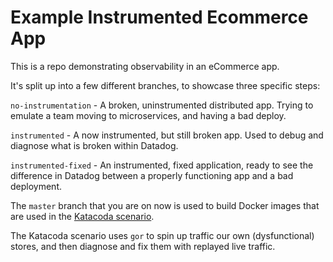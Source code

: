 
# Example Instrumented Ecommerce App

This is a repo demonstrating observability in an eCommerce app.

It's split up into a few different branches, to showcase three specific steps:

`no-instrumentation` - A broken, uninstrumented distributed app. Trying to emulate a team moving to microservices, and having a bad deploy.

`instrumented` - A now instrumented, but still broken app. Used to debug and diagnose what is broken within Datadog.

`instrumented-fixed` - An instrumented, fixed application, ready to see the difference in Datadog between a properly functioning app and a bad deployment.

The `master` branch that you are on now is used to build Docker images that are used in the [Katacoda scenario](https://www.katacoda.com/burningion/scenarios/ecommerce-observability).

The Katacoda scenario uses `gor` to spin up traffic our own (dysfunctional) stores, and then diagnose and fix them with replayed live traffic.

